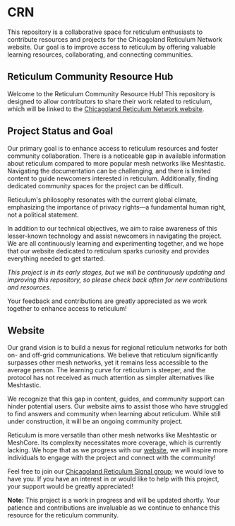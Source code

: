 # CRN
This repository is a collaborative space for reticulum enthusiasts to contribute resources and projects for the Chicagoland Reticulum Network website. Our goal is to improve access to reticulum by offering valuable learning resources, collaborating, and connecting communities. 

## Reticulum Community Resource Hub

Welcome to the Reticulum Community Resource Hub! This repository is designed to allow contributors to share their work related to reticulum, which will be linked to the [Chicagoland Reticulum Network website](http://www.reticulum.world).

## Project Status and Goal

Our primary goal is to enhance access to reticulum resources and foster community collaboration. There is a noticeable gap in available information about reticulum compared to more popular mesh networks like Meshtastic. Navigating the documentation can be challenging, and there is limited content to guide newcomers interested in reticulum. Additionally, finding dedicated community spaces for the project can be difficult.

Reticulum's philosophy resonates with the current global climate, emphasizing the importance of privacy rights—a fundamental human right, not a political statement. 

In addition to our technical objectives, we aim to raise awareness of this lesser-known technology and assist newcomers in navigating the project. We are all continuously learning and experimenting together, and we hope that our website dedicated to reticulum sparks curiosity and provides everything needed to get started.

*This project is in its early stages, but we will be continuously updating and improving this repository, so please check back often for new contributions and resources.*

Your feedback and contributions are greatly appreciated as we work together to enhance access to reticulum!

## Website

Our grand vision is to build a nexus for regional reticulum networks for both on- and off-grid communications. We believe that reticulum significantly surpasses other mesh networks, yet it remains less accessible to the average person. The learning curve for reticulum is steeper, and the protocol has not received as much attention as simpler alternatives like Meshtastic.

We recognize that this gap in content, guides, and community support can hinder potential users. Our website aims to assist those who have struggled to find answers and community when learning about reticulum. While still under construction, it will be an ongoing community project. 

Reticulum is more versatile than other mesh networks like Meshtastic or MeshCore. Its complexity necessitates more coverage, which is currently lacking. We hope that as we progress with our [website](http://www.reticulum.world), we will inspire more individuals to engage with the project and connect with the community!

Feel free to join our [Chicagoland Reticulum Signal group](https://signal.group/#CjQKIJ03-p0SA40-0GolMCK057vA3dVBcwVA7Y6lPKUe8Bq9EhDWsSwKeoy9fGTVWwjnd-W7); we would love to have you. If you have an interest in or would like to help with this project, your support would be greatly appreciated!

**Note:** This project is a work in progress and will be updated shortly. Your patience and contributions are invaluable as we continue to enhance this resource for the reticulum community.

